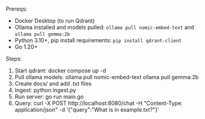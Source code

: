 Prereqs:
- Docker Desktop (to run Qdrant)
- Ollama installed and models pulled: `ollama pull nomic-embed-text` and `ollama pull gemma:2b`
- Python 3.10+, pip install requirements: `pip install qdrant-client`
- Go 1.20+

Steps:
1. Start qdrant: docker compose up -d
2. Pull ollama models:
   ollama pull nomic-embed-text
   ollama pull gemma:2b
3. Create docs/ and add .txt files
4. Ingest: python ingest.py
5. Run server: go run main.go
6. Query:
   curl -X POST http://localhost:8080/chat -H "Content-Type: application/json" -d '{"query":"What is in example.txt?"}'
